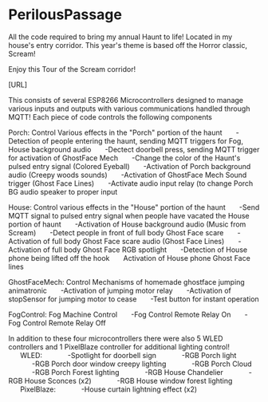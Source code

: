 # PerilousPassage
All the code required to bring my annual Haunt to life! Located in my house's entry corridor. This year's theme is based off the Horror classic, Scream!

Enjoy this Tour of the Scream corridor!

[URL]


This consists of several ESP8266 Microcontrollers designed to manage various inputs and outputs with various communications handled through MQTT!
Each piece of code controls the following components

Porch: Control Various effects in the "Porch" portion of the haunt
    &nbsp;&nbsp;&nbsp;&nbsp;&nbsp;&nbsp;-Detection of people entering the haunt, sending MQTT triggers for Fog, House background audio
    &nbsp;&nbsp;&nbsp;&nbsp;&nbsp;&nbsp;-Dectect doorbell press, sending MQTT trigger for activation of GhostFace Mech
    &nbsp;&nbsp;&nbsp;&nbsp;&nbsp;&nbsp;-Change the color of the Haunt's pulsed entry signal (Colored Eyeball)
    &nbsp;&nbsp;&nbsp;&nbsp;&nbsp;&nbsp;-Activation of Porch background audio (Creepy woods sounds)
    &nbsp;&nbsp;&nbsp;&nbsp;&nbsp;&nbsp;-Activation of GhostFace Mech Sound trigger (Ghost Face Lines)
    &nbsp;&nbsp;&nbsp;&nbsp;&nbsp;&nbsp;-Activate audio input relay (to change Porch BG audio speaker to proper input

House: Control various effects in the "House" portion of the haunt
    &nbsp;&nbsp;&nbsp;&nbsp;&nbsp;&nbsp;-Send MQTT signal to pulsed entry signal when people have vacated the House portion of haunt
    &nbsp;&nbsp;&nbsp;&nbsp;&nbsp;&nbsp;-Activation of House background audio (Music from Scream)
    &nbsp;&nbsp;&nbsp;&nbsp;&nbsp;&nbsp;-Detect people in front of full body Ghost Face scare
    &nbsp;&nbsp;&nbsp;&nbsp;&nbsp;&nbsp;-Activation of full body Ghost Face scare audio (Ghost Face Lines)
    &nbsp;&nbsp;&nbsp;&nbsp;&nbsp;&nbsp;-Activation of full body Ghost Face RGB spotlight
    &nbsp;&nbsp;&nbsp;&nbsp;&nbsp;&nbsp;-Detection of House phone being lifted off the hook
    &nbsp;&nbsp;&nbsp;&nbsp;&nbsp;&nbsp;Activation of House phone Ghost Face lines

GhostFaceMech: Control Mechanisms of homemade ghostface jumping animatronic
    &nbsp;&nbsp;&nbsp;&nbsp;&nbsp;&nbsp;-Activation of jumping motor relay
    &nbsp;&nbsp;&nbsp;&nbsp;&nbsp;&nbsp;-Activation of stopSensor for jumping motor to cease
    &nbsp;&nbsp;&nbsp;&nbsp;&nbsp;&nbsp;-Test button for instant operation
  
FogControl: Fog Machine Control
    &nbsp;&nbsp;&nbsp;&nbsp;&nbsp;&nbsp;-Fog Control Remote Relay On
    &nbsp;&nbsp;&nbsp;&nbsp;&nbsp;&nbsp;-Fog Control Remote Relay Off

In addition to these four microcontrollers there were also 5 WLED controllers and 1 PixelBlaze controller
for additional lighting control!
    &nbsp;&nbsp;&nbsp;&nbsp;&nbsp;&nbsp;WLED:
        &nbsp;&nbsp;&nbsp;&nbsp;&nbsp;&nbsp;&nbsp;&nbsp;&nbsp;&nbsp;&nbsp;&nbsp;-Spotlight for doorbell sign
        &nbsp;&nbsp;&nbsp;&nbsp;&nbsp;&nbsp;&nbsp;&nbsp;&nbsp;&nbsp;&nbsp;&nbsp;-RGB Porch light 
        &nbsp;&nbsp;&nbsp;&nbsp;&nbsp;&nbsp;&nbsp;&nbsp;&nbsp;&nbsp;&nbsp;&nbsp;-RGB Porch door window creepy lighting
        &nbsp;&nbsp;&nbsp;&nbsp;&nbsp;&nbsp;&nbsp;&nbsp;&nbsp;&nbsp;&nbsp;&nbsp;-RGB Porch Cloud 
        &nbsp;&nbsp;&nbsp;&nbsp;&nbsp;&nbsp;&nbsp;&nbsp;&nbsp;&nbsp;&nbsp;&nbsp;-RGB Porch Forest lighting
        &nbsp;&nbsp;&nbsp;&nbsp;&nbsp;&nbsp;&nbsp;&nbsp;&nbsp;&nbsp;&nbsp;&nbsp;-RGB House Chandelier
        &nbsp;&nbsp;&nbsp;&nbsp;&nbsp;&nbsp;&nbsp;&nbsp;&nbsp;&nbsp;&nbsp;&nbsp;-RGB House Sconces (x2)
        &nbsp;&nbsp;&nbsp;&nbsp;&nbsp;&nbsp;&nbsp;&nbsp;&nbsp;&nbsp;&nbsp;&nbsp;-RGB House window forest lighting
    &nbsp;&nbsp;&nbsp;&nbsp;&nbsp;&nbsp;PixelBlaze:
        &nbsp;&nbsp;&nbsp;&nbsp;&nbsp;&nbsp;&nbsp;&nbsp;&nbsp;&nbsp;&nbsp;&nbsp;-House curtain lightning effect (x2)
